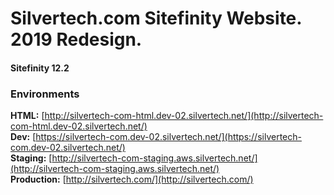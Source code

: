 # Silvertech.com Sitefinity Website. 2019 Redesign.  
#### Sitefinity 12.2





### Environments  
**HTML:**        [http://silvertech-com-html.dev-02.silvertech.net/](http://silvertech-com-html.dev-02.silvertech.net/)  
**Dev:**        [https://silvertech-com.dev-02.silvertech.net/](https://silvertech-com.dev-02.silvertech.net/)  
**Staging:**    [http://silvertech-com-staging.aws.silvertech.net/](http://silvertech-com-staging.aws.silvertech.net/)  
**Production:** [http://silvertech.com/](http://silvertech.com/)  




